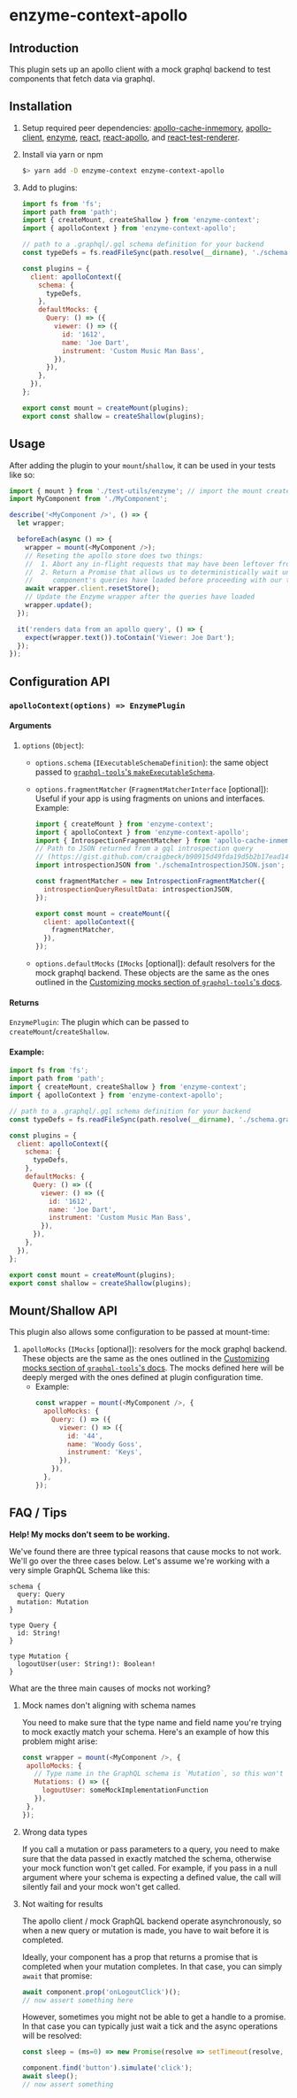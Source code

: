 # enzyme-context-apollo

## Introduction

This plugin sets up an apollo client with a mock graphql backend to test components that fetch data via graphql.

## Installation

1. Setup required peer dependencies: [apollo-cache-inmemory](https://github.com/apollographql/apollo-client/tree/master/packages/apollo-cache-inmemory#installation), [apollo-client](https://www.apollographql.com/docs/react/advanced/boost-migration.html#after), [enzyme](https://airbnb.io/enzyme/docs/installation/), [react](https://reactjs.org/docs/getting-started.html), [react-apollo](https://github.com/apollographql/react-apollo#installation), and [react-test-renderer](https://reactjs.org/docs/test-renderer.html).

2. Install via yarn or npm

   ```bash
   $> yarn add -D enzyme-context enzyme-context-apollo
   ```

3. Add to plugins:

   ```javascript
   import fs from 'fs';
   import path from 'path';
   import { createMount, createShallow } from 'enzyme-context';
   import { apolloContext } from 'enzyme-context-apollo';

   // path to a .graphql/.gql schema definition for your backend
   const typeDefs = fs.readFileSync(path.resolve(__dirname), './schema.graphql');

   const plugins = {
     client: apolloContext({
       schema: {
         typeDefs,
       },
       defaultMocks: {
         Query: () => ({
           viewer: () => ({
             id: '1612',
             name: 'Joe Dart',
             instrument: 'Custom Music Man Bass',
           }),
         }),
       },
     }),
   };

   export const mount = createMount(plugins);
   export const shallow = createShallow(plugins);
   ```

## Usage

After adding the plugin to your `mount`/`shallow`, it can be used in your tests like so:

```javascript
import { mount } from './test-utils/enzyme'; // import the mount created with enzyme-context
import MyComponent from './MyComponent';

describe('<MyComponent />', () => {
  let wrapper;

  beforeEach(async () => {
    wrapper = mount(<MyComponent />);
    // Reseting the apollo store does two things:
    //  1. Abort any in-flight requests that may have been leftover from the last spec
    //  2. Return a Promise that allows us to deterministically wait until all of our
    //     component's queries have loaded before proceeding with our tests.
    await wrapper.client.resetStore();
    // Update the Enzyme wrapper after the queries have loaded
    wrapper.update();
  });

  it('renders data from an apollo query', () => {
    expect(wrapper.text()).toContain('Viewer: Joe Dart');
  });
});
```

## Configuration API

### `apolloContext(options) => EnzymePlugin`

#### Arguments

1.  `options` (`Object`):

    - `options.schema` (`IExecutableSchemaDefinition`): the same object passed to [`graphql-tools`'s `makeExecutableSchema`](https://www.apollographql.com/docs/graphql-tools/generate-schema.html#makeExecutableSchema).
    - `options.fragmentMatcher` (`FragmentMatcherInterface` [optional]): Useful if your app is using fragments on unions and interfaces. Example:

      ```javascript
      import { createMount } from 'enzyme-context';
      import { apolloContext } from 'enzyme-context-apollo';
      import { IntrospectionFragmentMatcher } from 'apollo-cache-inmemory';
      // Path to JSON returned from a gql introspection query
      // (https://gist.github.com/craigbeck/b90915d49fda19d5b2b17ead14dcd6da)
      import introspectionJSON from './schemaIntrospectionJSON.json';

      const fragmentMatcher = new IntrospectionFragmentMatcher({
        introspectionQueryResultData: introspectionJSON,
      });

      export const mount = createMount({
        client: apolloContext({
          fragmentMatcher,
        }),
      });
      ```

    - `options.defaultMocks` (`IMocks` [optional]): default resolvers for the mock graphql backend. These objects are the same as the ones outlined in the [Customizing mocks section of `graphql-tools`'s docs](https://www.apollographql.com/docs/graphql-tools/mocking.html#Customizing-mocks).

#### Returns

`EnzymePlugin`: The plugin which can be passed to `createMount`/`createShallow`.

#### Example:

```javascript
import fs from 'fs';
import path from 'path';
import { createMount, createShallow } from 'enzyme-context';
import { apolloContext } from 'enzyme-context-apollo';

// path to a .graphql/.gql schema definition for your backend
const typeDefs = fs.readFileSync(path.resolve(__dirname), './schema.graphql');

const plugins = {
  client: apolloContext({
    schema: {
      typeDefs,
    },
    defaultMocks: {
      Query: () => ({
        viewer: () => ({
          id: '1612',
          name: 'Joe Dart',
          instrument: 'Custom Music Man Bass',
        }),
      }),
    },
  }),
};

export const mount = createMount(plugins);
export const shallow = createShallow(plugins);
```

## Mount/Shallow API

This plugin also allows some configuration to be passed at mount-time:

1. `apolloMocks` (`IMocks` [optional]): resolvers for the mock graphql backend. These objects are the same as the ones outlined in the [Customizing mocks section of `graphql-tools`'s docs](https://www.apollographql.com/docs/graphql-tools/mocking.html#Customizing-mocks). The mocks defined here will be deeply merged with the ones defined at plugin configuration time.
   - Example:
     ```javascript
     const wrapper = mount(<MyComponent />, {
       apolloMocks: {
         Query: () => ({
           viewer: () => ({
             id: '44',
             name: 'Woody Goss',
             instrument: 'Keys',
           }),
         }),
       },
     });
     ```
     
## FAQ / Tips

**Help! My mocks don't seem to be working.**

We've found there are three typical reasons that cause mocks to not work. We'll go over the three cases below. Let's assume we're working with a very simple GraphQL Schema like this:

```
schema {
  query: Query
  mutation: Mutation
}

type Query {
  id: String!
}

type Mutation {
  logoutUser(user: String!): Boolean!
}
```

What are the three main causes of mocks not working?

1. Mock names don't aligning with schema names

   You need to make sure that the type name and field name you're trying to mock exactly match your schema.
Here's an example of how this problem might arise:

   ```javascript
   const wrapper = mount(<MyComponent />, {
    apolloMocks: {
      // Type name in the GraphQL schema is `Mutation`, so this won't work
      Mutations: () => ({
        logoutUser: someMockImplementationFunction
      }),
    },
   });
   ```

2. Wrong data types

   If you call a mutation or pass parameters to a query,
   you need to make sure that the data passed in exactly matched the schema, otherwise your mock function won't get called.
   For example, if you pass in a null argument where your schema is expecting a defined value,
   the call will silently fail and your mock won't get called.


3. Not waiting for results

   The apollo client / mock GraphQL backend operate asynchronously, so when a new query or mutation is made,
you have to wait before it is completed.

   Ideally, your component has a prop that returns a promise that is completed when your mutation completes.
   In that case, you can simply `await` that promise:

   ```ts
   await component.prop('onLogoutClick')();
   // now assert something here
   ```

   However, sometimes you might not be able to get a handle to a promise.
   In that case you can typically just wait a tick and the async operations will be resolved:

   ```ts
   const sleep = (ms=0) => new Promise(resolve => setTimeout(resolve, ms));

   component.find('button').simulate('click');
   await sleep();
   // now assert something
   ```

